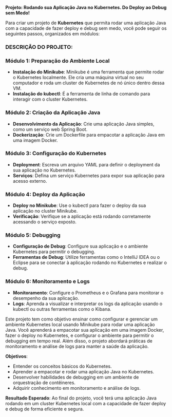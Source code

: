**Projeto: Rodando sua Aplicação Java no Kubernetes. Do Deploy ao Debug sem Medo!**

Para criar um projeto de **Kubernetes** que permita rodar uma aplicação Java com a capacidade de fazer deploy e debug sem medo, você pode seguir os seguintes passos, organizados em módulos:

### DESCRIÇÃO DO PROJETO:

### Módulo 1: Preparação do Ambiente Local
- **Instalação do Minikube**: Minikube é uma ferramenta que permite rodar o Kubernetes localmente. Ele cria uma máquina virtual no seu computador e roda um cluster de Kubernetes de nó único dentro dessa VM.
- **Instalação do kubectl**: É a ferramenta de linha de comando para interagir com o cluster Kubernetes.

### Módulo 2: Criação da Aplicação Java
- **Desenvolvimento da Aplicação**: Crie uma aplicação Java simples, como um serviço web Spring Boot.
- **Dockerização**: Crie um Dockerfile para empacotar a aplicação Java em uma imagem Docker.

### Módulo 3: Configuração do Kubernetes
- **Deployment**: Escreva um arquivo YAML para definir o deployment da sua aplicação no Kubernetes.
- **Serviços**: Defina um serviço Kubernetes para expor sua aplicação para acesso externo.

### Módulo 4: Deploy da Aplicação
- **Deploy no Minikube**: Use o kubectl para fazer o deploy da sua aplicação no cluster Minikube.
- **Verificação**: Verifique se a aplicação está rodando corretamente acessando o serviço exposto.

### Módulo 5: Debugging
- **Configuração de Debug**: Configure sua aplicação e o ambiente Kubernetes para permitir o debugging.
- **Ferramentas de Debug**: Utilize ferramentas como o IntelliJ IDEA ou o Eclipse para se conectar à aplicação rodando no Kubernetes e realizar o debug.

### Módulo 6: Monitoramento e Logs
- **Monitoramento**: Configure o Prometheus e o Grafana para monitorar o desempenho da sua aplicação.
- **Logs**: Aprenda a visualizar e interpretar os logs da aplicação usando o kubectl ou outras ferramentas como o Kibana.

Este projeto tem como objetivo ensinar como configurar e gerenciar um ambiente Kubernetes local usando Minikube para rodar uma aplicação Java. Você aprenderá a empacotar sua aplicação em uma imagem Docker, fazer o deploy no Kubernetes, e configurar o ambiente para permitir o debugging em tempo real. Além disso, o projeto abordará práticas de monitoramento e análise de logs para manter a saúde da aplicação.

**Objetivos**:
- Entender os conceitos básicos do Kubernetes.
- Aprender a empacotar e rodar uma aplicação Java no Kubernetes.
- Desenvolver habilidades de debugging em um ambiente de orquestração de contêineres.
- Adquirir conhecimento em monitoramento e análise de logs.

**Resultado Esperado**:
Ao final do projeto, você terá uma aplicação Java rodando em um cluster Kubernetes local com a capacidade de fazer deploy e debug de forma eficiente e segura.
